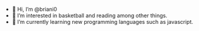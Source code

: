 - 👋 Hi, I’m @briani0
- 👀 I’m interested in basketball and reading among other things.
- 🌱 I’m currently learning new programming languages such as javascript.

<!---
briani0/briani0 is a ✨ special ✨ repository because its `README.md` (this file) appears on your GitHub profile.
You can click the Preview link to take a look at your changes.
--->
